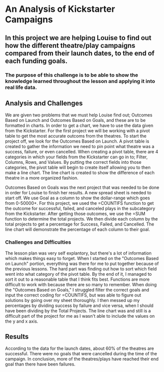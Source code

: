 # An Analysis of Kickstarter Campaigns
## In this project we are helping Louise to find out how the different theatre/play campaigns compared from their launch dates, to the end of each funding goals.
### The purpose of this challenge is to be able to show the knowledge learned throughout the lesson and applying it into real life data.

## Analysis and Challenges
We are given two problems that we must help Louise find out; Outcomes Based on Launch and Outcomes Based on Goals, and these are to be formatted in charts. In order to get a chart, we have to use the data given from the Kickstarter. For the first project we will be working with a pivot table to get the most accurate outcoms from the theatres. 
To start the project off, we look for the Outcomes Based on Launch. A pivot table is created to gather the information we need to pin point what theatre was a success, failure, or even cancelled. When creating a pivot table, there are 4 categories in which your fields from the Kickstarter can go in to; Filter, Columns, Rows, and Values. By putting the correct fields into those categories, the pivot table will begin to create itself allowing you to then make a line chart. The line chart is created to show the difference of each theatre in a more organized fashion.

Outcomes Based on Goals was the next project that was needed to be done in order for Louise to finish her results. A new spread sheet is needed to start off. We use Goal as a column to show the dollar-range which goes from 0-50000+. For this project, we used the =COUNTIFS function to get the outcome for successful, failed, and canceled plays in the subcategory from the Kickstarter. After getting those outcomes, we use the =SUM function to determine the total projects. We then divide each column by the total projects to get a percentage for Success, Failed, and Cancelled. The line chart will demonstrate the percentage of each column to their goal.
### Challenges and Difficulties
The lesson plan was very self explantory, but there's a lot of information which makes things easy to forget. When I started on the "Outcomes Based on Launch" portion, everything was there for me to put together because of the previous lessons. The hard part was finding out how to sort which field went into what category of the pivot table. By the end of it, I managed to sort it out to a reasonable table that I think fits best. Functions are more difficult to work with because there are so many to remember. When doing the "Outcomes Based on Goals," I struggled filter the correct goals and input the correct coding for =COUNTIFS, but was able to figure out solutions by going over my sheet thoroughly. I then messed up my percentages by dividing success by failure and vice versa, when I should have been dividing by the Total Projects. The line chart was and still is a difficult part of the project for me as I wasn't able to include the values on the y and x axis.
## Results
According to the data for the launch dates, about 60% of the theatres are successful. There were no goals that were cancelled during the time of the campaign. In conclusion, more of the theatres/plays have reached their end goal than there have been failures.
